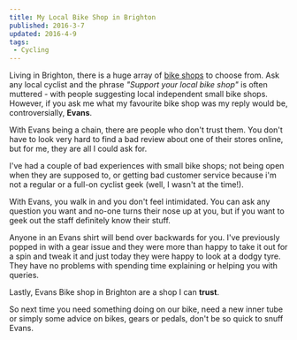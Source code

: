```yaml
---
title: My Local Bike Shop in Brighton
published: 2016-3-7
updated: 2016-4-9
tags:
 - Cycling
---
```


<p>Living in Brighton, there is a huge array of <a href="https://goo.gl/maps/9PGYL">bike shops</a> to choose from. Ask any local cyclist and the phrase <em>"Support your local bike shop"</em> is often muttered - with people suggesting local independent small bike shops. However, if you ask me what my favourite bike shop was my reply would be, controversially, <strong>Evans</strong>.</p>

<p>With Evans being a chain, there are people who don't trust them. You don't have to look very hard to find a bad review about one of their stores online, but for me, they are all I could ask for.</p>



<p>I've had a couple of bad experiences with small bike shops; not being open when they are supposed to, or getting bad customer service because i'm not a regular or a full-on cyclist geek (well, I wasn't at the time!).</p>



<p>With Evans, you walk in and you don't feel intimidated. You can ask any question you want and no-one turns their nose up at you, but if you want to geek out the staff definitely know their stuff. </p>



<p>Anyone in an Evans shirt will bend over backwards for you. I've previously popped in with a gear issue and they were more than happy to take it out for a spin and tweak it and just today they were happy to look at a dodgy tyre. They have no problems with spending time explaining or helping you with queries.</p>



<p>Lastly, Evans Bike shop in Brighton are a shop I can <strong>trust</strong>. </p>



<p>So next time you need something doing on our bike, need a new inner tube or simply some advice on bikes, gears or pedals, don't be so quick to snuff Evans.</p>